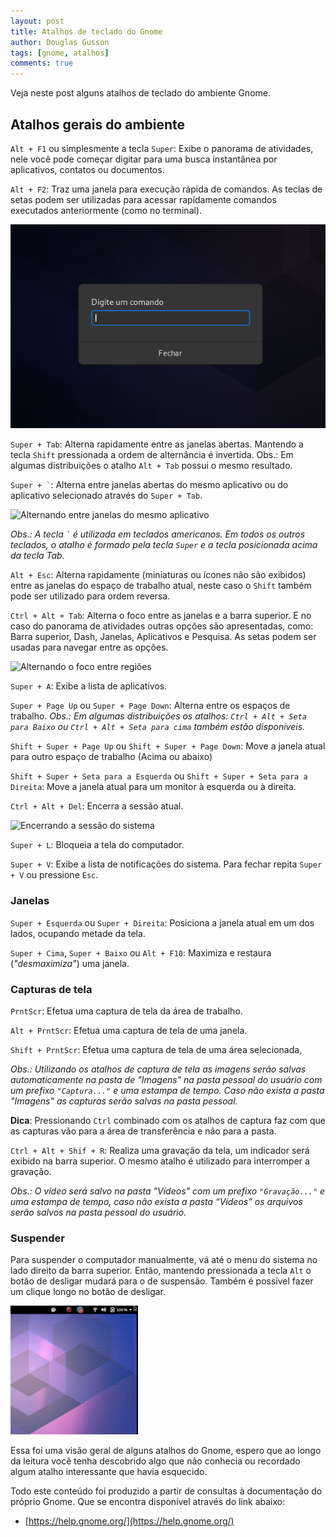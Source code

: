 ```yaml
---
layout: post
title: Atalhos de teclado do Gnome
author: Douglas Gusson
tags: [gnome, atalhos]
comments: true
---
```


Veja neste post alguns atalhos de teclado do ambiente Gnome.

## Atalhos gerais do ambiente

`Alt + F1` ou simplesmente a tecla `Super`: Exibe o panorama de atividades, nele você pode começar digitar para uma busca instantânea por aplicativos, contatos ou documentos.

`Alt + F2`: Traz uma janela para execução rápida de comandos. As teclas de setas podem ser utilizadas para acessar rapidamente comandos executados anteriormente (como no terminal).

![Janela de comandos](/assets/img/posts/gnome/janela-de-comandos.png)

`Super + Tab`: Alterna rapidamente entre as janelas abertas. Mantendo a tecla `Shift` pressionada a ordem de alternância é invertida. Obs.: Em algumas distribuições o atalho `Alt + Tab` possui o mesmo resultado.

`` Super + ` ``: Alterna entre janelas abertas do mesmo aplicativo ou do aplicativo selecionado através do `Super + Tab`.

![Alternando entre janelas do mesmo aplicativo](/assets/img/posts/gnome/alternando-janelas-aplicativo.gif)

_Obs.: A tecla `` ` `` é utilizada em teclados americanos. Em todos os outros teclados, o atalho é formado pela tecla `Super` e a tecla posicionada acima da tecla Tab._

`Alt + Esc`: Alterna rapidamente (miniaturas ou ícones não são exibidos) entre as janelas do espaço de trabalho atual, neste caso o `Shift` também pode ser utilizado para ordem reversa.

`Ctrl + Alt + Tab`: Alterna o foco entre as janelas e a barra superior. E no caso do panorama de atividades outras opções são apresentadas, como: Barra superior, Dash, Janelas, Aplicativos e Pesquisa. As setas podem ser usadas para navegar entre as opções.

![Alternando o foco entre regiões](/assets/img/posts/gnome/alternando-foco-regioes.gif)  

`Super + A`: Exibe a lista de aplicativos.

`Super + Page Up` ou `Super + Page Down`: Alterna entre os espaços de trabalho. _Obs.: Em algumas distribuições os atalhos: `Ctrl + Alt + Seta para Baixo` ou `Ctrl + Alt + Seta para cima` também estão disponíveis._

`Shift + Super + Page Up` ou `Shift + Super + Page Down`: Move a janela atual para outro espaço de trabalho (Acima ou abaixo)

`Shift + Super + Seta para a Esquerda` ou `Shift + Super + Seta para a Direita`: Move a janela atual para um monitor à esquerda ou à direita.

`Ctrl + Alt + Del`: Encerra a sessão atual.

![Encerrando a sessão do sistema](/asstes/img/posts/gnome/encerrando-sessao-sistema.png)

`Super + L`: Bloqueia a tela do computador.

`Super + V`: Exibe a lista de notificações do sistema. Para fechar repita `Super + V` ou pressione `Esc`.

### Janelas

`Super + Esquerda` ou `Super + Direita`: Posiciona a janela atual em um dos lados, ocupando metade da tela.

`Super + Cima`, `Super + Baixo` ou `Alt + F10`: Maximiza e restaura (_"desmaximiza"_) uma janela.

### Capturas de tela

`PrntScr`: Efetua uma captura de tela da área de trabalho.

`Alt + PrntScr`: Efetua uma captura de tela de uma janela.

`Shift + PrntScr`: Efetua uma captura de tela de uma área selecionada,

_Obs.: Utilizando os atalhos de captura de tela as imagens serão salvas automaticamente na pasta de "Imagens" na pasta pessoal do usuário com um prefixo `"Captura..."` e uma estampa de tempo. Caso não exista a pasta "Imagens" as capturas serão salvas na pasta pessoal._

**Dica**: Pressionando `Ctrl` combinado com os atalhos de captura faz com que as capturas vão para a área de transferência e não para a pasta.

`Ctrl + Alt + Shif + R`: Realiza uma gravação da tela, um indicador será exibido na barra superior. O mesmo atalho é utilizado para interromper a gravação.

_Obs.: O vídeo será salvo na pasta "Vídeos" com um prefixo `"Gravação..."` e uma estampa de tempo, caso não exista a pasta “Vídeos” os arquivos serão salvos na pasta pessoal do usuário._

### Suspender

Para suspender o computador manualmente, vá até o menu do sistema no lado direito da barra superior. Então, mantendo pressionada a tecla `Alt` o botão de desligar mudará para o de suspensão. Também é possível fazer um clique longo no botão de desligar.

![Suspensão do sistema](/assets/img/posts/gnome/suspensao-sistema.gif)

Essa foi uma visão geral de alguns atalhos do Gnome, espero que ao longo da leitura você tenha descobrido algo que não conhecia ou recordado algum atalho interessante que havia esquecido.

Todo este conteúdo foi produzido a partir de consultas à documentação do próprio Gnome. Que se encontra disponível através do link abaixo:

* [https://help.gnome.org/](https://help.gnome.org/)
